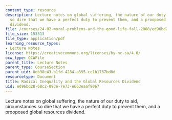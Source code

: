 ```yaml
---
content_type: resource
description: Lecture notes on global suffering, the nature of our duty to aid, circumstances
  so dire that we have a perfect duty to prevent them, and a prooposed global resources
  dividend.
file: /courses/24-02-moral-problems-and-the-good-life-fall-2008/ed96bd2868c2093e7e73e663eaaf9067_lec_15.pdf
file_size: 153513
file_type: application/pdf
learning_resource_types:
- Lecture Notes
license: https://creativecommons.org/licenses/by-nc-sa/4.0/
ocw_type: OCWFile
parent_title: Lecture Notes
parent_type: CourseSection
parent_uid: 0eb98e43-b1fd-4284-a395-ce1b1767bd8d
resourcetype: Document
title: Radical Inequality and the Global Resources Dividend
uid: ed96bd28-68c2-093e-7e73-e663eaaf9067
---
```

Lecture notes on global suffering, the nature of our duty to aid, circumstances so dire that we have a perfect duty to prevent them, and a prooposed global resources dividend.
